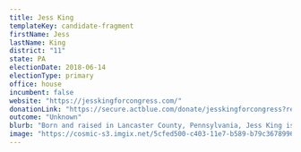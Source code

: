 ```yaml
---
title: Jess King
templateKey: candidate-fragment
firstName: Jess
lastName: King
district: "11"
state: PA
electionDate: 2018-06-14
electionType: primary
office: house
incumbent: false
website: "https://jesskingforcongress.com/"
donationLink: "https://secure.actblue.com/donate/jesskingforcongress?refcode=homepage"
outcome: "Unknown"
blurb: "Born and raised in Lancaster County, Pennsylvania, Jess King is working mom running for Congress in PA’s 11th District. Jess is focused on passing Medicare-for-All and building an America that belongs to all of us, not just the wealthiest and well-connected in Washington."
image: "https://cosmic-s3.imgix.net/5cfed500-c403-11e7-b589-b79c36789960-JD_Site_JessKing_1000x600_102717.jpg"
---
```

